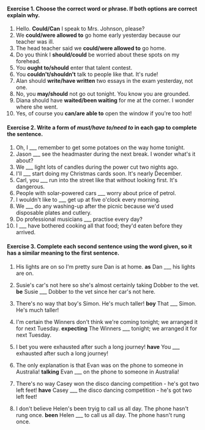 #### Exercise 1. Choose the correct word or phrase. If both options are correct explain why.

1. Hello. **Could/Can** I speak to Mrs. Johnson, please?
2. We **could/were allowed to** go home early yesterday because our teacher was ill.
3. The head teacher said we **could/were allowed to** go home.
4. Do you think I **should/could** be worried about these spots on my forehead.
5. You **ought to/should** enter that talent contest.
6. You **couldn't/shouldn't** talk to people like that. It's rude!
7. Alan should **write/have written** two essays in the exam yesterday, not one.
8. No, you **may/should** not go out tonight. You know you are grounded.
9. Diana should have **waited/been waiting** for me at the corner. I wonder where she went.
10. Yes, of course you **can/are able to** open the window if you're too hot!

#### Exercise 2. Write a form of _must/have to/need to_ in each gap to complete the sentence.

1. Oh, I \_\_\_ remember to get some potatoes on the way home tonight.
2. Jason \_\_\_ see the headmaster during the next break. I wonder what's it about?
3. We \_\_\_ light lots of candles during the power cut two nights ago.
4. I'll \_\_\_ start doing my Christmas cards soon. It's nearly December.
5. Carl, you \_\_\_ run into the street like that without looking first. It's dangerous.
6. People with solar-powered cars \_\_\_ worry about price of petrol.
7. I wouldn't like to \_\_\_ get up at five o'clock every morning.
8. We \_\_\_ do any washing-up after the picnic because we'd used disposable plates and cutlery.
9. Do professional musicians \_\_\_ practise every day?
10. I \_\_\_ have bothered cooking all that food; they'd eaten before they arrived.

#### Exercise 3. Complete each second sentence using the word given, so it has a similar meaning to the first sentence.

1. His lights are on so I'm pretty sure Dan is at home. **as**
   Dan \_\_\_ his lights are on.

2. Susie's car's not here so she's almost certainly taking Dobber to the vet. **be**
   Susie \_\_\_ Dobber to the vet since her car's not here.

3. There's no way that boy's Simon. He's much taller! **boy**
   That \_\_\_ Simon. He's much taller!

4. I'm certain the Winners don't think we're coming tonight; we arranged it for next Tuesday. **expecting**
   The Winners \_\_\_ tonight; we arranged it for next Tuesday.

5. I bet you were exhausted after such a long journey! **have**
   You \_\_\_ exhausted after such a long journey!

6. The only explanation is that Evan was on the phone to someone in Australia! **talking**
   Evan \_\_\_ on the phone to someone in Australia!

7. There's no way Casey won the disco dancing competition - he's got two left feet! **have**
   Casey \_\_\_ the disco dancing competition - he's got two left feet!

8. I don't believe Helen's been tryig to call us all day. The phone hasn't rung once. **been**
   Helen \_\_\_ to call us all day. The phone hasn't rung once.

